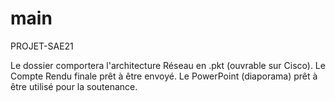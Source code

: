 # main
PROJET-SAE21

Le dossier comportera l'architecture Réseau en .pkt (ouvrable sur Cisco).
Le Compte Rendu finale prêt à être envoyé.
Le PowerPoint (diaporama) prêt à être utilisé pour la soutenance.

